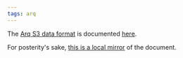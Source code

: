 ```yaml
---
tags: arq
---
```


The [Arq S3 data format](/wiki/Arq_S3_data_format) is documented [here](http://www.haystacksoftware.com/arq/s3_data_format.txt).

For posterity's sake, [this is a local mirror](/snippets/112) of the document.
